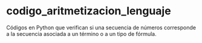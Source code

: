 # codigo_aritmetizacion_lenguaje
Códigos en Python que verifican si una secuencia de números corresponde a la secuencia asociada a un término o a un tipo de fórmula.
